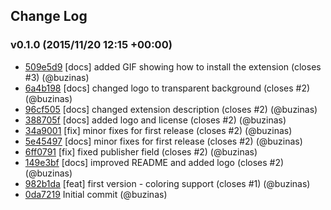 ## Change Log

### v0.1.0 (2015/11/20 12:15 +00:00)
- [509e5d9](https://github.com/buzinas/vscode-stylus/commit/509e5d92472732054ce6890431b5df8153442df0) [docs] added GIF showing how to install the extension (closes #3) (@buzinas)
- [6a4b198](https://github.com/buzinas/vscode-stylus/commit/6a4b198f107e655600c9ab6d4ef8ddd1f2dcc948) [docs] changed logo to transparent background (closes #2) (@buzinas)
- [96cf505](https://github.com/buzinas/vscode-stylus/commit/96cf5055b1862055117b6c17f28ebf3ec8cc4af4) [docs] changed extension description (closes #2) (@buzinas)
- [388705f](https://github.com/buzinas/vscode-stylus/commit/388705fadc0d17539086d9cbd4b9220f5cb91646) [docs] added logo and license (closes #2) (@buzinas)
- [34a9001](https://github.com/buzinas/vscode-stylus/commit/34a900107eb059018a154ade417a83eca270c8a5) [fix] minor fixes for first release (closes #2) (@buzinas)
- [5e45497](https://github.com/buzinas/vscode-stylus/commit/5e4549754ac91058c96d62c7c111513957c018f3) [docs] minor fixes for first release (closes #2) (@buzinas)
- [6ff0791](https://github.com/buzinas/vscode-stylus/commit/6ff079188c011de7ac71c5fe7d44164073368602) [fix] fixed publisher field (closes #2) (@buzinas)
- [149e3bf](https://github.com/buzinas/vscode-stylus/commit/149e3bf231b0c6b2a01535b82e1ade7ceb2a347a) [docs] improved README and added logo (closes #2) (@buzinas)
- [982b1da](https://github.com/buzinas/vscode-stylus/commit/982b1da535b41d886765234283f63f30996b0d87) [feat] first version - coloring support (closes #1) (@buzinas)
- [0da7219](https://github.com/buzinas/vscode-stylus/commit/0da7219043660877e8380a69073418a89e3a06a4) Initial commit (@buzinas)